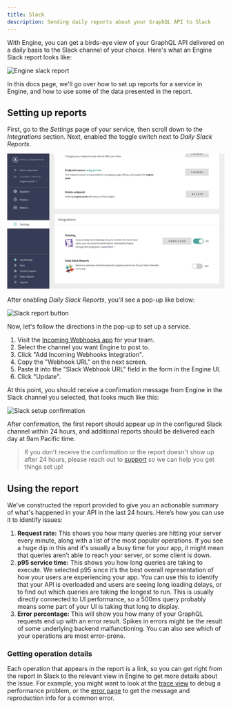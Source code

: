 ```yaml
---
title: Slack
description: Sending daily reports about your GraphQL API to Slack
---
```


With Engine, you can get a birds-eye view of your GraphQL API delivered on a daily basis to the Slack channel of your choice. Here's what an Engine Slack report looks like:

![Engine slack report](../img/slack-report.png)

In this docs page, we'll go over how to set up reports for a service in Engine, and how to use some of the data presented in the report.

<h2 id="setup">Setting up reports</h2>

First, go to the _Settings_ page of your service, then scroll down to the _Integrations_ section.  Next, enabled the toggle switch next to _Daily Slack Reports_.

![Slack report button](../img/slack-setup-button.png)

After enabling _Daily Slack Reports_, you'll see a pop-up like below:

![Slack report button](../img/slack-setup-popup.png)

Now, let's follow the directions in the pop-up to set up a service.

1.  Visit the [Incoming Webhooks app](https://my.slack.com/services/new/incoming-webhook/) for your team.
2.  Select the channel you want Engine to post to.
3.  Click "Add Incoming Webhooks Integration".
4.  Copy the "Webhook URL" on the next screen.
5.  Paste it into the "Slack Webhook URL" field in the form in the Engine UI.
6.  Click "Update".

At this point, you should receive a confirmation message from Engine in the Slack channel you selected, that looks much like this:

![Slack setup confirmation](../img/slack-setup-confirm.png)

After confirmation, the first report should appear up in the configured Slack channel within 24 hours, and additional reports should be delivered each day at 9am Pacific time.

> If you don't receive the confirmation or the report doesn't show up after 24 hours, please reach out to <a href="javascript:void(0);" onclick="Intercom('showNewMessage')">support</a> so we can help you get things set up!

<h2 id="usage">Using the report</h2>

We've constructed the report provided to give you an actionable summary of what's happened in your API in the last 24 hours. Here’s how you can use it to identify issues:

1.  **Request rate:** This shows you how many queries are hitting your server every minute, along with a list of the most popular operations. If you see a huge dip in this and it's usually a busy time for your app, it might mean that queries aren’t able to reach your server, or some client is down.
2.  **p95 service time:** This shows you how long queries are taking to execute. We selected p95 since it’s the best overall representation of how your users are experiencing your app. You can use this to identify that your API is overloaded and users are seeing long loading delays, or to find out which queries are taking the longest to run. This is usually directly connected to UI performance, so a 500ms query probably means some part of your UI is taking that long to display.
3.  **Error percentage:** This will show you how many of your GraphQL requests end up with an error result. Spikes in errors might be the result of some underlying backend malfunctioning. You can also see which of your operations are most error-prone.

<h3 id="click-operation">Getting operation details</h3>

Each operation that appears in the report is a link, so you can get right from the report in Slack to the relevant view in Engine to get more details about the issue. For example, you might want to look at the [trace view](../features/query-tracing.html) to debug a performance problem, or the [error page](../features/error-tracking.html) to get the message and reproduction info for a common error.
